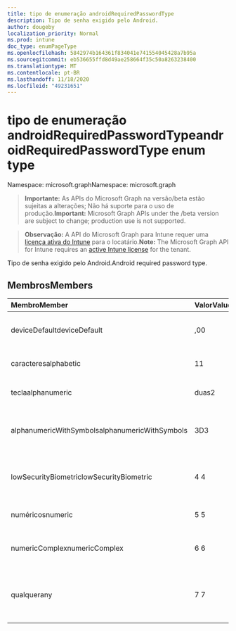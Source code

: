 ```yaml
---
title: tipo de enumeração androidRequiredPasswordType
description: Tipo de senha exigido pelo Android.
author: dougeby
localization_priority: Normal
ms.prod: intune
doc_type: enumPageType
ms.openlocfilehash: 5842974b164361f834041e741554045428a7b95a
ms.sourcegitcommit: eb536655ffd8d49ae258664f35c50a8263238400
ms.translationtype: MT
ms.contentlocale: pt-BR
ms.lasthandoff: 11/18/2020
ms.locfileid: "49231651"
---
```

# <a name="androidrequiredpasswordtype-enum-type"></a><span data-ttu-id="606ae-103">tipo de enumeração androidRequiredPasswordType</span><span class="sxs-lookup"><span data-stu-id="606ae-103">androidRequiredPasswordType enum type</span></span>

<span data-ttu-id="606ae-104">Namespace: microsoft.graph</span><span class="sxs-lookup"><span data-stu-id="606ae-104">Namespace: microsoft.graph</span></span>

> <span data-ttu-id="606ae-105">**Importante:** As APIs do Microsoft Graph na versão/beta estão sujeitas a alterações; Não há suporte para o uso de produção.</span><span class="sxs-lookup"><span data-stu-id="606ae-105">**Important:** Microsoft Graph APIs under the /beta version are subject to change; production use is not supported.</span></span>

> <span data-ttu-id="606ae-106">**Observação:** A API do Microsoft Graph para Intune requer uma [licença ativa do Intune](https://go.microsoft.com/fwlink/?linkid=839381) para o locatário.</span><span class="sxs-lookup"><span data-stu-id="606ae-106">**Note:** The Microsoft Graph API for Intune requires an [active Intune license](https://go.microsoft.com/fwlink/?linkid=839381) for the tenant.</span></span>

<span data-ttu-id="606ae-107">Tipo de senha exigido pelo Android.</span><span class="sxs-lookup"><span data-stu-id="606ae-107">Android required password type.</span></span>

## <a name="members"></a><span data-ttu-id="606ae-108">Membros</span><span class="sxs-lookup"><span data-stu-id="606ae-108">Members</span></span>
|<span data-ttu-id="606ae-109">Membro</span><span class="sxs-lookup"><span data-stu-id="606ae-109">Member</span></span>|<span data-ttu-id="606ae-110">Valor</span><span class="sxs-lookup"><span data-stu-id="606ae-110">Value</span></span>|<span data-ttu-id="606ae-111">Descrição</span><span class="sxs-lookup"><span data-stu-id="606ae-111">Description</span></span>|
|:---|:---|:---|
|<span data-ttu-id="606ae-112">deviceDefault</span><span class="sxs-lookup"><span data-stu-id="606ae-112">deviceDefault</span></span>|<span data-ttu-id="606ae-113">,0</span><span class="sxs-lookup"><span data-stu-id="606ae-113">0</span></span>|<span data-ttu-id="606ae-114">Valor padrão do dispositivo, sem intenção.</span><span class="sxs-lookup"><span data-stu-id="606ae-114">Device default value, no intent.</span></span>|
|<span data-ttu-id="606ae-115">caracteres</span><span class="sxs-lookup"><span data-stu-id="606ae-115">alphabetic</span></span>|<span data-ttu-id="606ae-116">1</span><span class="sxs-lookup"><span data-stu-id="606ae-116">1</span></span>|<span data-ttu-id="606ae-117">Senha alfabética necessária.</span><span class="sxs-lookup"><span data-stu-id="606ae-117">Alphabetic password required.</span></span>|
|<span data-ttu-id="606ae-118">tecla</span><span class="sxs-lookup"><span data-stu-id="606ae-118">alphanumeric</span></span>|<span data-ttu-id="606ae-119">duas</span><span class="sxs-lookup"><span data-stu-id="606ae-119">2</span></span>|<span data-ttu-id="606ae-120">Senha alfanumérica obrigatória.</span><span class="sxs-lookup"><span data-stu-id="606ae-120">Alphanumeric password required.</span></span>|
|<span data-ttu-id="606ae-121">alphanumericWithSymbols</span><span class="sxs-lookup"><span data-stu-id="606ae-121">alphanumericWithSymbols</span></span>|<span data-ttu-id="606ae-122">3D</span><span class="sxs-lookup"><span data-stu-id="606ae-122">3</span></span>|<span data-ttu-id="606ae-123">Alfanumérica com símbolos de senha necessários.</span><span class="sxs-lookup"><span data-stu-id="606ae-123">Alphanumeric with symbols password required.</span></span>|
|<span data-ttu-id="606ae-124">lowSecurityBiometric</span><span class="sxs-lookup"><span data-stu-id="606ae-124">lowSecurityBiometric</span></span>|<span data-ttu-id="606ae-125">4 </span><span class="sxs-lookup"><span data-stu-id="606ae-125">4</span></span>|<span data-ttu-id="606ae-126">Senha com base em Biometria de segurança baixa necessária.</span><span class="sxs-lookup"><span data-stu-id="606ae-126">Low security biometrics based password required.</span></span>|
|<span data-ttu-id="606ae-127">numéricos</span><span class="sxs-lookup"><span data-stu-id="606ae-127">numeric</span></span>|<span data-ttu-id="606ae-128">5 </span><span class="sxs-lookup"><span data-stu-id="606ae-128">5</span></span>|<span data-ttu-id="606ae-129">Senha numérica obrigatória.</span><span class="sxs-lookup"><span data-stu-id="606ae-129">Numeric password required.</span></span>|
|<span data-ttu-id="606ae-130">numericComplex</span><span class="sxs-lookup"><span data-stu-id="606ae-130">numericComplex</span></span>|<span data-ttu-id="606ae-131">6 </span><span class="sxs-lookup"><span data-stu-id="606ae-131">6</span></span>|<span data-ttu-id="606ae-132">Senha numérica complexa obrigatória.</span><span class="sxs-lookup"><span data-stu-id="606ae-132">Numeric complex password required.</span></span>|
|<span data-ttu-id="606ae-133">qualquer</span><span class="sxs-lookup"><span data-stu-id="606ae-133">any</span></span>|<span data-ttu-id="606ae-134">7 </span><span class="sxs-lookup"><span data-stu-id="606ae-134">7</span></span>|<span data-ttu-id="606ae-135">Uma senha ou um padrão é necessário, e qualquer um é aceitável.</span><span class="sxs-lookup"><span data-stu-id="606ae-135">A password or pattern is required, and any is acceptable.</span></span>|





